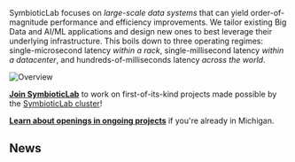 SymbioticLab focuses on *large-scale data systems* that can yield order-of-magnitude performance and efficiency improvements.
We tailor existing Big Data and AI/ML applications and design new ones to best leverage their underlying infrastructure.
This boils down to three operating regimes: single-microsecond latency *within a rack*, single-millisecond latency *within a datacenter*, and hundreds-of-milliseconds latency *across the world*.

![Overview](/assets/latency-domains.png)

[**Join SymbioticLab**](https://forms.gle/L3Syau9dBzi8eLxQ7) to work on first-of-its-kind projects made possible by the [SymbioticLab cluster](https://symbioticlab.org/cluster/)!

[**Learn about openings in ongoing projects**](https://docs.google.com/document/d/1mVPqfnqLz_CXVz8XyDLcB1BIlUyezY2A-t5mV33JZHw/edit?usp=sharing) if you're already in Michigan.


## News
